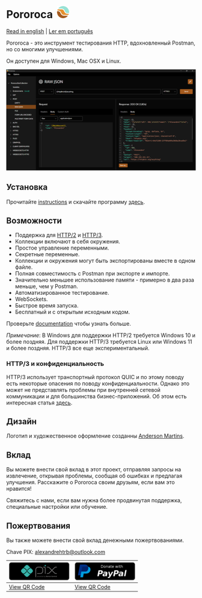  <h1>Pororoca <img style="margin: 4px 0 0 4px" height="32" src="pororoca.png" alt="Pororoca Logo"/></h1>

[Read in english](README.md) | [Ler em português](README_pt.md)

Pororoca - это инструмент тестирования HTTP, вдохновленный Postman, но со многими улучшениями.

Он доступен для Windows, Mac OSX и Linux.

![ExampleScreen](./misc/example_screen_en.png)

## Установка

Прочитайте [instructions](https://pororoca.io/docs/installation) и скачайте программу [здесь](https://github.com/alexandrehtrb/Pororoca/releases).

## Возможности

* Поддержка для [HTTP/2](https://http2.github.io/) и [HTTP/3](https://developers.cloudflare.com/http3/).
* Коллекции включают в себя окружения.
* Простое управление переменными.
* Секретные переменные.
* Коллекции и окружения могут быть экспортированы вместе в одном файле.
* Полная совместимость с Postman при экспорте и импорте.
* Значительно меньшее использование памяти - примерно в два раза меньше, чем у Postman.
* Автоматизированное тестирование.
* WebSockets.
* Быстрое время запуска.
* Бесплатный и с открытым исходным кодом.

Проверьте [documentation](https://pororoca.io/docs/) чтобы узнать больше.

*Примечание*: В Windows для поддержки HTTP/2 требуется Windows 10 и более поздняя. Для поддержки HTTP/3 требуется Linux или Windows 11 и более поздняя. HTTP/3 все еще экспериментальный.

### HTTP/3 и конфиденциальность

HTTP/3 использует транспортный протокол QUIC и по этому поводу есть некоторые опасения по поводу конфиденциальности. Однако это может не представлять проблемы при внутренней сетевой коммуникации и для большинства бизнес-приложений. Об этом есть интересная статья [здесь](https://svs.informatik.uni-hamburg.de/publications/2019/2019-02-26-Sy-PET_Symposium-A_QUIC_Look_at_Web_Tracking.pdf).

## Дизайн

Логотип и художественное оформление созданны [Anderson Martins](https://www.behance.net/am-dsgn).

## Вклад

Вы можете внести свой вклад в этот проект, отправляя запросы на извлечение, открывая проблемы, сообщая об ошибках и предлагая улучшения. Расскажите о Pororoca своим друзьям, если вам это нравится!

Свяжитесь с нами, если вам нужна более продвинутая поддержка, специальные настройки или обучение.

## Пожертвования

Вы также можете внести свой вклад денежными пожертвованиями.

Chave PIX: alexandrehtrb@outlook.com

| ![DonateWithPix](./misc/pix_botao_doacao.png) | [![DonateWithPayPal](./misc/paypal_donation_button.png)](https://www.paypal.com/donate/?hosted_button_id=NUADRWF3WNYQ2) |
|--|--|
| [View QR Code](./misc/pix_doacao_qr_code.png) | [View QR Code](./misc/paypal_donation_qr_code.png) |